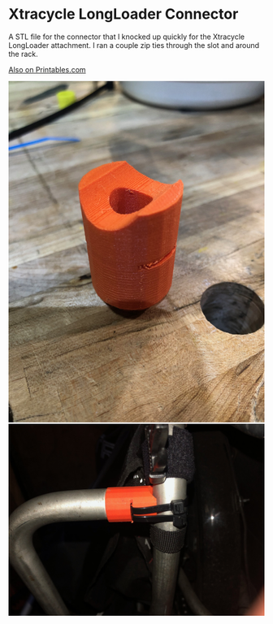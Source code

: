 # Xtracycle LongLoader Connector
A STL file for the connector that I knocked up quickly for the Xtracycle LongLoader attachment. I ran a couple zip ties through the slot and around the rack.

<a href="https://www.printables.com/model/488721-xtracycle-longloader-connector">Also on Printables.com</a>

<img src="IMG_1591.jpeg"></br>
<img src="IMG_1592.jpeg"></br>
